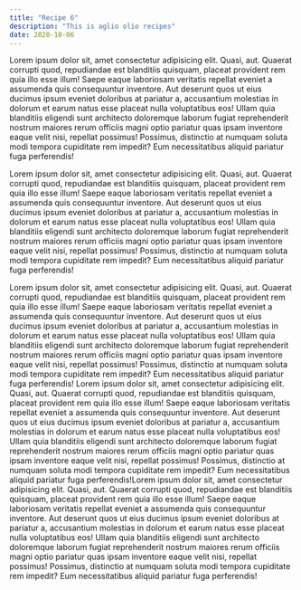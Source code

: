 ```yaml
---
title: "Recipe 6"
description: "This is aglio olio recipes"
date: 2020-10-06
---
```


Lorem ipsum dolor sit, amet consectetur adipisicing elit. Quasi, aut. Quaerat corrupti quod, repudiandae est blanditiis quisquam, placeat provident rem quia illo esse illum! Saepe eaque laboriosam veritatis repellat eveniet a assumenda quis consequuntur inventore. Aut deserunt quos ut eius ducimus ipsum eveniet doloribus at pariatur a, accusantium molestias in dolorum et earum natus esse placeat nulla voluptatibus eos! Ullam quia blanditiis eligendi sunt architecto doloremque laborum fugiat reprehenderit nostrum maiores rerum officiis magni optio pariatur quas ipsam inventore eaque velit nisi, repellat possimus! Possimus, distinctio at numquam soluta modi tempora cupiditate rem impedit? Eum necessitatibus aliquid pariatur fuga perferendis!

Lorem ipsum dolor sit, amet consectetur adipisicing elit. Quasi, aut. Quaerat corrupti quod, repudiandae est blanditiis quisquam, placeat provident rem quia illo esse illum! Saepe eaque laboriosam veritatis repellat eveniet a assumenda quis consequuntur inventore. Aut deserunt quos ut eius ducimus ipsum eveniet doloribus at pariatur a, accusantium molestias in dolorum et earum natus esse placeat nulla voluptatibus eos! Ullam quia blanditiis eligendi sunt architecto doloremque laborum fugiat reprehenderit nostrum maiores rerum officiis magni optio pariatur quas ipsam inventore eaque velit nisi, repellat possimus! Possimus, distinctio at numquam soluta modi tempora cupiditate rem impedit? Eum necessitatibus aliquid pariatur fuga perferendis!

Lorem ipsum dolor sit, amet consectetur adipisicing elit. Quasi, aut. Quaerat corrupti quod, repudiandae est blanditiis quisquam, placeat provident rem quia illo esse illum! Saepe eaque laboriosam veritatis repellat eveniet a assumenda quis consequuntur inventore. Aut deserunt quos ut eius ducimus ipsum eveniet doloribus at pariatur a, accusantium molestias in dolorum et earum natus esse placeat nulla voluptatibus eos! Ullam quia blanditiis eligendi sunt architecto doloremque laborum fugiat reprehenderit nostrum maiores rerum officiis magni optio pariatur quas ipsam inventore eaque velit nisi, repellat possimus! Possimus, distinctio at numquam soluta modi tempora cupiditate rem impedit? Eum necessitatibus aliquid pariatur fuga perferendis!
Lorem ipsum dolor sit, amet consectetur adipisicing elit. Quasi, aut. Quaerat corrupti quod, repudiandae est blanditiis quisquam, placeat provident rem quia illo esse illum! Saepe eaque laboriosam veritatis repellat eveniet a assumenda quis consequuntur inventore. Aut deserunt quos ut eius ducimus ipsum eveniet doloribus at pariatur a, accusantium molestias in dolorum et earum natus esse placeat nulla voluptatibus eos! Ullam quia blanditiis eligendi sunt architecto doloremque laborum fugiat reprehenderit nostrum maiores rerum officiis magni optio pariatur quas ipsam inventore eaque velit nisi, repellat possimus! Possimus, distinctio at numquam soluta modi tempora cupiditate rem impedit? Eum necessitatibus aliquid pariatur fuga perferendis!Lorem ipsum dolor sit, amet consectetur adipisicing elit. Quasi, aut. Quaerat corrupti quod, repudiandae est blanditiis quisquam, placeat provident rem quia illo esse illum! Saepe eaque laboriosam veritatis repellat eveniet a assumenda quis consequuntur inventore. Aut deserunt quos ut eius ducimus ipsum eveniet doloribus at pariatur a, accusantium molestias in dolorum et earum natus esse placeat nulla voluptatibus eos! Ullam quia blanditiis eligendi sunt architecto doloremque laborum fugiat reprehenderit nostrum maiores rerum officiis magni optio pariatur quas ipsam inventore eaque velit nisi, repellat possimus! Possimus, distinctio at numquam soluta modi tempora cupiditate rem impedit? Eum necessitatibus aliquid pariatur fuga perferendis!